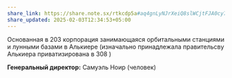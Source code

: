 ```yaml
---
share_link: https://share.note.sx/rtkcdp5a#aq4gnLyNJrXeiQ8slWCjtFJA0cy7b+MEr1ikbahm4/0
share_updated: 2025-02-03T12:34:53+05:00
---
```

Основанная в 203 корпорация занимающаяся орбитальными станциями и лунными базами в Алькиере (изначально принадлежала правительсву Алькиера приватизирована в 308 )

**Генеральный директор:** Самуэль Ноир (человек)